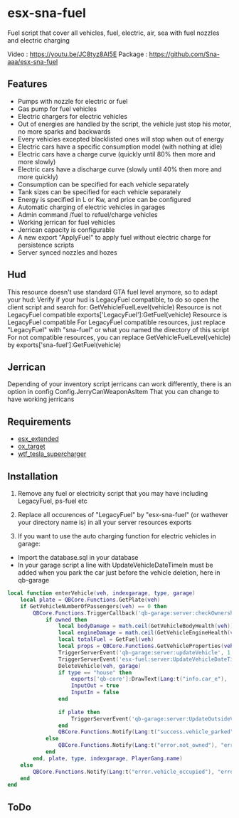 # esx-sna-fuel
Fuel script that cover all vehicles, fuel, electric, air, sea with fuel nozzles and electric charging

Video : https://youtu.be/JC8tyz8AI5E
Package : https://github.com/Sna-aaa/esx-sna-fuel

## Features
- Pumps with nozzle for electric or fuel
- Gas pump for fuel vehicles
- Electric chargers for electric vehicles
- Out of energies are handled by the script, the vehicle just stop his motor, no more sparks and backwards
- Every vehicles excepted blacklisted ones will stop when out of energy
- Electric cars have a specific consumption model (with nothing at idle)
- Electric cars have a charge curve (quickly until 80% then more and more slowly)
- Electric cars have a discharge curve (slowly until 40% then more and more quickly)
- Consumption can be specified for each vehicle separately
- Tank sizes can be specified for each vehicle separately
- Energy is specified in L or Kw, and price can be configured
- Automatic charging of electric vehicles in garages
- Admin command /fuel to refuel/charge vehicles
- Working jerrican for fuel vehicles
- Jerrican capacity is configurable
- A new export "ApplyFuel" to apply fuel without electric charge for persistence scripts
- Server synced nozzles and hozes

## Hud
This resource doesn't use standard GTA fuel level anymore, so to adapt your hud:
Verify if your hud is LegacyFuel compatible, to do so open the client script and search for:
GetVehicleFuelLevel(vehicle)                Resource is not LegacyFuel compatible
exports['LegacyFuel']:GetFuel(vehicle)      Resource is LegacyFuel compatible
For LegacyFuel compatible resources, just replace "LegacyFuel" with "sna-fuel" or what you named the directory of this script
For not compatible resources, you can replace GetVehicleFuelLevel(vehicle) by exports['sna-fuel']:GetFuel(vehicle)

## Jerrican
Depending of your inventory script jerricans can work differently, there is an option in config
Config.JerryCanWeaponAsItem
That you can change to have working jerricans

## Requirements
- [esx_extended]()
- [ox_target](https://github.com/overextended/ox_target)
- [wtf_tesla_supercharger](https://github.com/wtf-fivem-mods/wtf_tesla_supercharger)

## Installation

1) Remove any fuel or electricity script that you may have including LegacyFuel, ps-fuel etc

2) Replace all occurences of "LegacyFuel" by "esx-sna-fuel" (or wathever your directory name is) in all your server resources exports

3) If you want to use the auto charging function for electric vehicles in garage:
- Import the database.sql in your database
- In your garage script a line with UpdateVehicleDateTimeIn must be added when you park the car just before the vehicle deletion, here in qb-garage
```lua
local function enterVehicle(veh, indexgarage, type, garage)
    local plate = QBCore.Functions.GetPlate(veh)
    if GetVehicleNumberOfPassengers(veh) == 0 then
        QBCore.Functions.TriggerCallback('qb-garage:server:checkOwnership', function(owned)
            if owned then
                local bodyDamage = math.ceil(GetVehicleBodyHealth(veh))
                local engineDamage = math.ceil(GetVehicleEngineHealth(veh))
                local totalFuel = GetFuel(veh)
                local props = QBCore.Functions.GetVehicleProperties(veh)
                TriggerServerEvent('qb-garage:server:updateVehicle', 1, totalFuel, engineDamage, bodyDamage, plate, indexgarage, type, PlayerGang.name, Damages)
                TriggerServerEvent('esx-fuel:server:UpdateVehicleDateTimeIn', plate)     --Change
                DeleteVehicle(veh, garage)
                if type == "house" then
                    exports['qb-core']:DrawText(Lang:t("info.car_e"), 'left')
                    InputOut = true
                    InputIn = false
                end
    
                if plate then
                    TriggerServerEvent('qb-garage:server:UpdateOutsideVehicle', plate, nil)
                end
                QBCore.Functions.Notify(Lang:t("success.vehicle_parked"), "primary", 4500)
            else
                QBCore.Functions.Notify(Lang:t("error.not_owned"), "error", 3500)
            end
        end, plate, type, indexgarage, PlayerGang.name)
    else
        QBCore.Functions.Notify(Lang:t("error.vehicle_occupied"), "error", 5000)
    end
end
```
## ToDo
